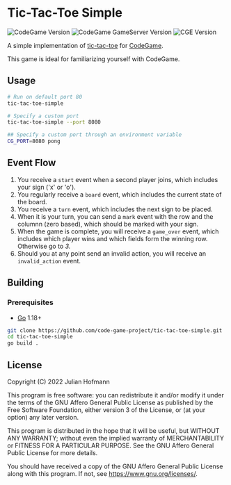 # Tic-Tac-Toe Simple
![CodeGame Version](https://img.shields.io/badge/CodeGame-v0.6-orange)
![CodeGame GameServer Version](https://img.shields.io/badge/GameServer-v0.1-yellow)
![CGE Version](https://img.shields.io/badge/CGE-v0.3-green)

A simple implementation of [tic-tac-toe](https://en.wikipedia.org/wiki/Tic-tac-toe) for [CodeGame](https://github.com/code-game-project).

This game is ideal for familiarizing yourself with CodeGame.

## Usage

```sh
# Run on default port 80
tic-tac-toe-simple

# Specify a custom port
tic-tac-toe-simple --port 8080

## Specify a custom port through an environment variable
CG_PORT=8080 pong
```

## Event Flow

1. You receive a `start` event when a second player joins, which includes your sign ('x' or 'o').
2. You regularly receive a `board` event, which includes the current state of the board.
3. You receive a `turn` event, which includes the next sign to be placed.
4. When it is your turn, you can send a `mark` event with the row and the columnn (zero based), which should be marked with your sign.
5. When the game is complete, you will receive a `game_over` event, which includes which player wins and which fields form the winning row. Otherwise go to *3.*
6. Should you at any point send an invalid action, you will receive an `invalid_action` event.

## Building

### Prerequisites

- [Go](https://go.dev) 1.18+

```sh
git clone https://github.com/code-game-project/tic-tac-toe-simple.git
cd tic-tac-toe-simple
go build .
```

## License

Copyright (C) 2022 Julian Hofmann

This program is free software: you can redistribute it and/or modify
it under the terms of the GNU Affero General Public License as published
by the Free Software Foundation, either version 3 of the License, or
(at your option) any later version.

This program is distributed in the hope that it will be useful,
but WITHOUT ANY WARRANTY; without even the implied warranty of
MERCHANTABILITY or FITNESS FOR A PARTICULAR PURPOSE.  See the
GNU Affero General Public License for more details.

You should have received a copy of the GNU Affero General Public License
along with this program.  If not, see <https://www.gnu.org/licenses/>.
